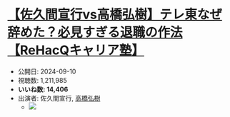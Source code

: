 # [【佐久間宣行vs高橋弘樹】テレ東なぜ辞めた？必見すぎる退職の作法【ReHacQキャリア塾】](https://www.youtube.com/watch?v=PcMXSTSfqto)
-   公開日: 2024-09-10
-   視聴数: 1,211,985
-   **いいね数: 14,406**
-   出演者: 佐久間宣行, [高橋弘樹](/rehacq_fan/people/高橋弘樹 "wikilink")
    - [![](https://img.youtube.com/vi/PcMXSTSfqto/hqdefault.jpg)](https://www.youtube.com/watch?v=PcMXSTSfqto)
